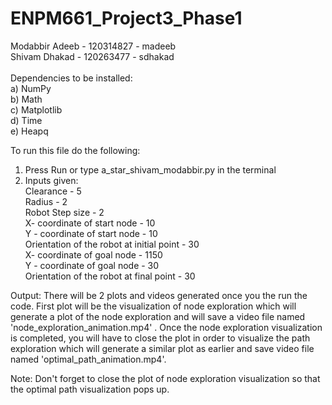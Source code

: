# ENPM661_Project3_Phase1

Modabbir Adeeb - 120314827 - madeeb \
Shivam Dhakad - 120263477 - sdhakad \
\
Dependencies to be installed: \
a) NumPy \
b) Math \
c) Matplotlib \
d) Time \
e) Heapq 

To run this file do the following: 
1) Press Run or type a_star_shivam_modabbir.py in the terminal 
2) Inputs given: \
Clearance - 5 \
Radius - 2 \
Robot Step size - 2 \
X- coordinate of start node - 10 \
Y - coordinate of start node - 10 \
Orientation of the robot at initial point - 30 \
X- coordinate of goal node - 1150 \
Y - coordinate of goal node - 30 \
Orientation of the robot at final point - 30 

Output: There will be 2 plots and videos generated once you the run the code. 
First plot will be the visualization of node exploration which will generate a plot of the node exploration and will save a video file named 'node_exploration_animation.mp4' .
Once the node exploration visualization is completed, you will have to close the plot in order to visualize the path exploration which will generate a similar plot as earlier and save video file named 'optimal_path_animation.mp4'.

Note: Don't forget to close the plot of node exploration visualization so that the optimal path visualization pops up. 








